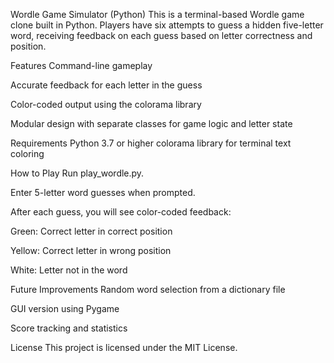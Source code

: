 Wordle Game Simulator (Python)
This is a terminal-based Wordle game clone built in Python. Players have six attempts to guess a hidden five-letter word, receiving feedback on each guess based on letter correctness and position.

Features
Command-line gameplay

Accurate feedback for each letter in the guess

Color-coded output using the colorama library

Modular design with separate classes for game logic and letter state

Requirements
Python 3.7 or higher
colorama library for terminal text coloring

How to Play
Run play_wordle.py.

Enter 5-letter word guesses when prompted.

After each guess, you will see color-coded feedback:

Green: Correct letter in correct position

Yellow: Correct letter in wrong position

White: Letter not in the word

Future Improvements
Random word selection from a dictionary file

GUI version using Pygame

Score tracking and statistics

License
This project is licensed under the MIT License.
